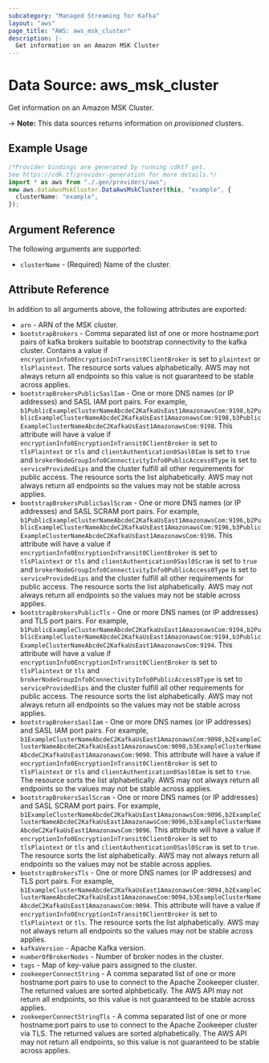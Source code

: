 ```yaml
---
subcategory: "Managed Streaming for Kafka"
layout: "aws"
page_title: "AWS: aws_msk_cluster"
description: |-
  Get information on an Amazon MSK Cluster
---
```


# Data Source: aws\_msk\_cluster

Get information on an Amazon MSK Cluster.

\-> **Note:** This data sources returns information on *provisioned* clusters.

## Example Usage

```typescript
/*Provider bindings are generated by running cdktf get.
See https://cdk.tf/provider-generation for more details.*/
import * as aws from "./.gen/providers/aws";
new aws.dataAwsMskCluster.DataAwsMskCluster(this, "example", {
  clusterName: "example",
});

```

## Argument Reference

The following arguments are supported:

* `clusterName` - (Required) Name of the cluster.

## Attribute Reference

In addition to all arguments above, the following attributes are exported:

* `arn` - ARN of the MSK cluster.
* `bootstrapBrokers` - Comma separated list of one or more hostname:port pairs of kafka brokers suitable to bootstrap connectivity to the kafka cluster. Contains a value if `encryptionInfo0EncryptionInTransit0ClientBroker` is set to `plaintext` or `tlsPlaintext`. The resource sorts values alphabetically. AWS may not always return all endpoints so this value is not guaranteed to be stable across applies.
* `bootstrapBrokersPublicSaslIam` - One or more DNS names (or IP addresses) and SASL IAM port pairs. For example, `b1PublicExampleClusterNameAbcdeC2KafkaUsEast1AmazonawsCom:9198,b2PublicExampleClusterNameAbcdeC2KafkaUsEast1AmazonawsCom:9198,b3PublicExampleClusterNameAbcdeC2KafkaUsEast1AmazonawsCom:9198`. This attribute will have a value if `encryptionInfo0EncryptionInTransit0ClientBroker` is set to `tlsPlaintext` or `tls` and `clientAuthentication0Sasl0Iam` is set to `true` and `brokerNodeGroupInfo0ConnectivityInfo0PublicAccess0Type` is set to `serviceProvidedEips` and the cluster fulfill all other requirements for public access. The resource sorts the list alphabetically. AWS may not always return all endpoints so the values may not be stable across applies.
* `bootstrapBrokersPublicSaslScram` - One or more DNS names (or IP addresses) and SASL SCRAM port pairs. For example, `b1PublicExampleClusterNameAbcdeC2KafkaUsEast1AmazonawsCom:9196,b2PublicExampleClusterNameAbcdeC2KafkaUsEast1AmazonawsCom:9196,b3PublicExampleClusterNameAbcdeC2KafkaUsEast1AmazonawsCom:9196`. This attribute will have a value if `encryptionInfo0EncryptionInTransit0ClientBroker` is set to `tlsPlaintext` or `tls` and `clientAuthentication0Sasl0Scram` is set to `true` and `brokerNodeGroupInfo0ConnectivityInfo0PublicAccess0Type` is set to `serviceProvidedEips` and the cluster fulfill all other requirements for public access. The resource sorts the list alphabetically. AWS may not always return all endpoints so the values may not be stable across applies.
* `bootstrapBrokersPublicTls` - One or more DNS names (or IP addresses) and TLS port pairs. For example, `b1PublicExampleClusterNameAbcdeC2KafkaUsEast1AmazonawsCom:9194,b2PublicExampleClusterNameAbcdeC2KafkaUsEast1AmazonawsCom:9194,b3PublicExampleClusterNameAbcdeC2KafkaUsEast1AmazonawsCom:9194`. This attribute will have a value if `encryptionInfo0EncryptionInTransit0ClientBroker` is set to `tlsPlaintext` or `tls` and `brokerNodeGroupInfo0ConnectivityInfo0PublicAccess0Type` is set to `serviceProvidedEips` and the cluster fulfill all other requirements for public access. The resource sorts the list alphabetically. AWS may not always return all endpoints so the values may not be stable across applies.
* `bootstrapBrokersSaslIam` - One or more DNS names (or IP addresses) and SASL IAM port pairs. For example, `b1ExampleClusterNameAbcdeC2KafkaUsEast1AmazonawsCom:9098,b2ExampleClusterNameAbcdeC2KafkaUsEast1AmazonawsCom:9098,b3ExampleClusterNameAbcdeC2KafkaUsEast1AmazonawsCom:9098`. This attribute will have a value if `encryptionInfo0EncryptionInTransit0ClientBroker` is set to `tlsPlaintext` or `tls` and `clientAuthentication0Sasl0Iam` is set to `true`. The resource sorts the list alphabetically. AWS may not always return all endpoints so the values may not be stable across applies.
* `bootstrapBrokersSaslScram` - One or more DNS names (or IP addresses) and SASL SCRAM port pairs. For example, `b1ExampleClusterNameAbcdeC2KafkaUsEast1AmazonawsCom:9096,b2ExampleClusterNameAbcdeC2KafkaUsEast1AmazonawsCom:9096,b3ExampleClusterNameAbcdeC2KafkaUsEast1AmazonawsCom:9096`. This attribute will have a value if `encryptionInfo0EncryptionInTransit0ClientBroker` is set to `tlsPlaintext` or `tls` and `clientAuthentication0Sasl0Scram` is set to `true`. The resource sorts the list alphabetically. AWS may not always return all endpoints so the values may not be stable across applies.
* `bootstrapBrokersTls` - One or more DNS names (or IP addresses) and TLS port pairs. For example, `b1ExampleClusterNameAbcdeC2KafkaUsEast1AmazonawsCom:9094,b2ExampleClusterNameAbcdeC2KafkaUsEast1AmazonawsCom:9094,b3ExampleClusterNameAbcdeC2KafkaUsEast1AmazonawsCom:9094`. This attribute will have a value if `encryptionInfo0EncryptionInTransit0ClientBroker` is set to `tlsPlaintext` or `tls`. The resource sorts the list alphabetically. AWS may not always return all endpoints so the values may not be stable across applies.
* `kafkaVersion` - Apache Kafka version.
* `numberOfBrokerNodes` - Number of broker nodes in the cluster.
* `tags` - Map of key-value pairs assigned to the cluster.
* `zookeeperConnectString` - A comma separated list of one or more hostname:port pairs to use to connect to the Apache Zookeeper cluster. The returned values are sorted alphbetically. The AWS API may not return all endpoints, so this value is not guaranteed to be stable across applies.
* `zookeeperConnectStringTls` - A comma separated list of one or more hostname:port pairs to use to connect to the Apache Zookeeper cluster via TLS. The returned values are sorted alphabetically. The AWS API may not return all endpoints, so this value is not guaranteed to be stable across applies.

